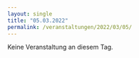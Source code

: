 ```yaml
---
layout: single
title: "05.03.2022"
permalink: /veranstaltungen/2022/03/05/
---
```


Keine Veranstaltung an diesem Tag.
